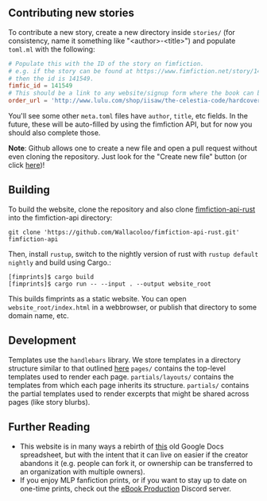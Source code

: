 ## Contributing new stories
To contribute a new story, create a new directory inside `stories/` (for
consistency, name it something like "\<author\>-\<title\>") and populate `toml.ml`
with the following:
```toml
# Populate this with the ID of the story on fimfiction.
# e.g. if the story can be found at https://www.fimfiction.net/story/141549/the-celestia-code
# then the id is 141549.
fimfic_id = 141549
# This should be a link to any website/signup form where the book can be ordered.
order_url = 'http://www.lulu.com/shop/iisaw/the-celestia-code/hardcover/product-23154141.html'
```
You'll see some other `meta.toml` files have `author`, `title`, etc fields.
In the future, these will be auto-filled by using the fimfiction API, but for
now you should also complete those.

**Note**: Github allows one to create a new file and open a pull request without
even cloning the repository. Just look for the "Create new file" button (or
click [here](https://github.com/Wallacoloo/fimprints/new/master/stories))!


## Building
To build the website, clone the repository and also clone [fimfiction-api-rust](https://github.com/Wallacoloo/fimfiction-api-rust) into the fimfiction-api directory:
```
git clone 'https://github.com/Wallacoloo/fimfiction-api-rust.git' fimfiction-api
```
Then, install `rustup`, switch to the
nightly version of rust with `rustup default nightly` and build using Cargo.:
```
[fimprints]$ cargo build
[fimprints]$ cargo run -- --input . --output website_root
```
This builds fimprints as a static website. You can open `website_root/index.html`
in a webbrowser, or publish that directory to some domain name, etc.

## Development
Templates use the `handlebars` library.
We store templates in a directory structure similar to that outlined
[here](https://cloudfour.com/thinks/the-hidden-power-of-handlebars-partials/)
`pages/` contains the top-level templates used to render each page.
`partials/layouts/` contains the templates from which each page inherits its
structure.
`partials/` contains the partial templates used to render excerpts that might
be shared across pages (like story blurbs).


## Further Reading
* This website is in many ways a rebirth of [this](https://docs.google.com/spreadsheets/d/19xwrvjCTPP8cqU01VLAmw7nTO8lLvyYrQ4Eatg8S0dY/edit#gid=2062495714) old Google Docs spreadsheet, but with the intent that it can live on easier if the creator abandons it (e.g. people can fork it, or ownership can be transferred to an organization with multiple owners).
* If you enjoy MLP fanfiction prints, or if you want to stay up to date on one-time prints, check out the [eBook Production](https://discord.gg/C3p9UNy) Discord server.
